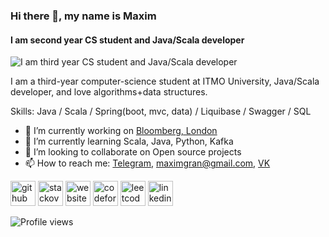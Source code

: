 ### Hi there 👋, my name is Maxim
#### I am second year CS student and Java/Scala developer
![I am third year CS student and Java/Scala developer](https://cdn.pixabay.com/photo/2016/06/24/11/28/glasses-1477081_960_720.jpg)

I am a third-year computer-science student at ITMO University, Java/Scala developer, and love algorithms+data structures.

Skills: Java / Scala / Spring(boot, mvc, data) / Liquibase / Swagger / SQL

- 🔭 I’m currently working on [Bloomberg, London](https://www.bloomberg.com/europe) 
- 🌱 I’m currently learning Scala, Java, Python, Kafka 
- 👯 I’m looking to collaborate on Open source projects 
- 📫 How to reach me: [Telegram](https://t.me/VeriuMaxon), maximgran@gmail.com, [VK](https://vk.com/makcoooh) 


[<img src='https://cdn.jsdelivr.net/npm/simple-icons@3.0.1/icons/github.svg' alt='github' height='40'>](https://github.com/maxim092001)  [<img src='https://cdn.jsdelivr.net/npm/simple-icons@3.0.1/icons/stackoverflow.svg' alt='stackoverflow' height='40'>](https://stackoverflow.com/users/13574018)  [<img src='https://cdn.jsdelivr.net/npm/simple-icons@3.0.1/icons/icloud.svg' alt='website' height='40'>](https://maxim092001.github.io/resume/)  [<img src='https://cdn.jsdelivr.net/npm/simple-icons@3.0.1/icons/codeforces.svg' alt='codeforces' height='40'>](https://codeforces.com/profile/MAKCOH)  [<img src='https://cdn.jsdelivr.net/npm/simple-icons@3.0.1/icons/leetcode.svg' alt='leetcode' height='40'>](https://leetcode.com/maximgran/) 
[<img src='https://cdn.jsdelivr.net/npm/simple-icons@3.0.1/icons/linkedin.svg' alt='linkedin' height='40'>](https://www.linkedin.com/in/maxim-grankin/)
<!---
![GitHub stats](https://github-readme-stats.vercel.app/api?username=maxim092001&show_icons=true)  
!-->
![Profile views](https://gpvc.arturio.dev/maxim092001)  
